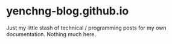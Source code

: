# yenchng-blog.github.io

Just my little stash of technical / programming posts for my own documentation. Nothing much here.
